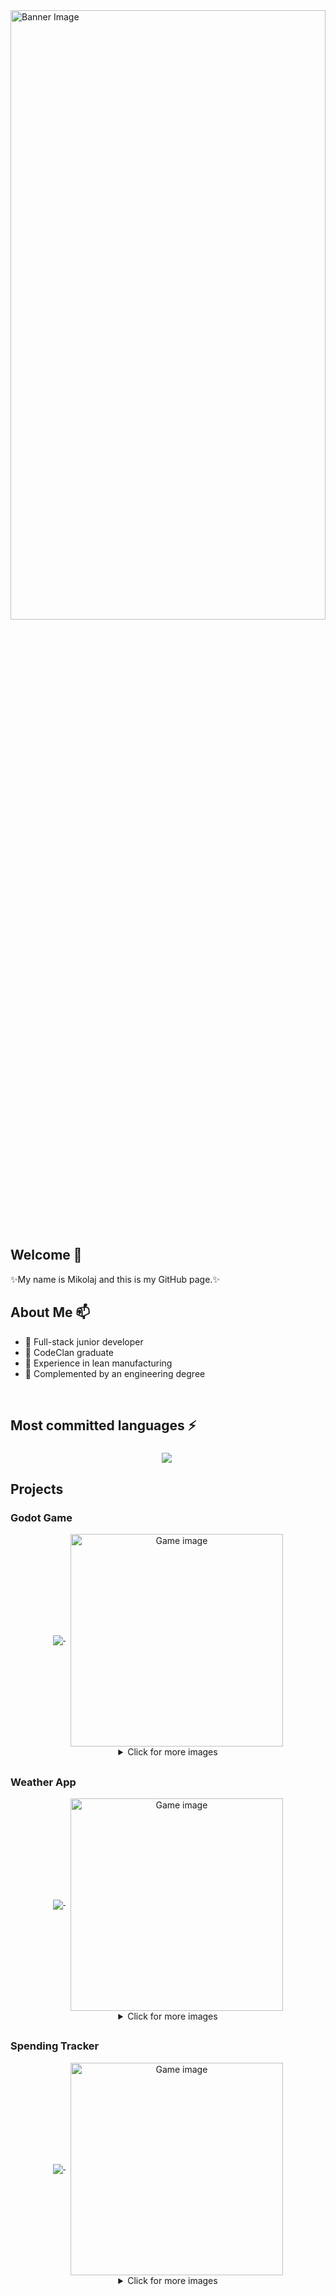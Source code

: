 <img src="https://media1.tenor.com/m/04GE711i7WgAAAAC/ocean-sea.gif" alt="Banner Image" width="100%" height="50%"/>


## Welcome 👋
✨My name is Mikolaj and this is my GitHub page.✨

## About Me 📫
- 🌱 Full-stack junior developer
- 👯 CodeClan graduate
- 🚀 Experience in lean manufacturing
- 🔭 Complemented by an engineering degree
<br/>

## Most committed languages ⚡
<div align="center">
  <img 
    align="middle" 
    src="https://github-readme-stats.vercel.app/api/top-langs/?username=Chlebab&layout=donut&theme=radical"
  />&nbsp;
</div>

## Projects 

### Godot Game
<div align="center">
  <a href="https://github.com/Chlebab/Final_Project">
    <img 
      align="middle" 
      src="https://github-readme-stats.vercel.app/api/pin/?username=Chlebab&repo=Final_Project&theme=radical"
    />
  </a>&nbsp;
  <img 
    align="middle" 
    src="https://i.ibb.co/KDTGyqr/EGG-Goblin-goblins.png" 
    alt="Game image" 
    width="340"
  />
  <details align="middle" >
    <summary>Click for more images</summary>
  <img 
    align="middle" 
    src="https://i.ibb.co/j5Dynqb/lvl-1.png" 
    alt="Game image" 
    width="340"
  />&nbsp;
  <img 
    align="middle" 
    src="https://i.ibb.co/9cXzNLV/lvl-2.png" 
    alt="Game image" 
    width="340"
  />&nbsp;
  <img 
    align="middle" 
    src="https://i.ibb.co/FWnNjJW/lvl-3.png" 
    alt="Game image" 
    width="340"
  />&nbsp;
  <img 
    align="middle" 
    src="https://i.ibb.co/TB6wGVX/lvl-4-screen.png" 
    alt="Game image" 
    width="340"
  />&nbsp;
  </details>
</div>

##

### Weather App
<div align="center">
  <a href="https://github.com/Chlebab/Weather_project">
    <img 
      align="middle" 
      src="https://github-readme-stats.vercel.app/api/pin/?username=Chlebab&repo=Weather_project&theme=radical"
    />
  </a>&nbsp;
  <img 
    align="middle" 
    src="https://i.ibb.co/ccnbCSx/main-screen.png" 
    alt="Game image" 
    width="340"
  />
  <details align="middle" >
    <summary>Click for more images</summary>
  <img 
    align="middle" 
    src="https://i.ibb.co/2ZyZMzh/5-days-detailed-weather.png" 
    alt="Game image" 
    width="340"
  />&nbsp;
  <img 
    align="middle" 
    src="https://i.ibb.co/TkYBc12/london-10-days.png" 
    alt="Game image" 
    width="340"
  />&nbsp;
  <img 
    align="middle" 
    src="https://i.ibb.co/jJz5bGv/snowy-austria.png" 
    alt="Game image" 
    width="340"
  />&nbsp;
  <img 
    align="middle" 
    src="https://i.ibb.co/LC6nvwJ/api-call.png" 
    alt="Game image" 
    width="340"
  />&nbsp;
  </details>
</div>

##

### Spending Tracker
<div align="center">
  <a href="https://github.com/Chlebab/Spending_tracker">
    <img 
      align="middle" 
      src="https://github-readme-stats.vercel.app/api/pin/?username=Chlebab&repo=Spending_tracker&theme=radical"
    />
  </a>&nbsp;
  <img 
    align="middle" 
    src="https://i.ibb.co/nb3nQxL/big-money-spender.png" 
    alt="Game image" 
    width="340"
  />
  <details align="middle" >
    <summary>Click for more images</summary>
  <img 
    align="middle" 
    src="https://i.ibb.co/02rJLHv/budget.png" 
    alt="Game image" 
    width="340"
  />&nbsp;
  <img 
    align="middle" 
    src="https://i.ibb.co/R0d0zQx/merchants.png" 
    alt="Game image" 
    width="340"
  />&nbsp;
  <img 
    align="middle" 
    src="https://i.ibb.co/cwKgJHY/transactions.png" 
    alt="Game image" 
    width="340"
  />&nbsp;
  <img 
    align="middle" 
    src="https://i.ibb.co/3ftP6LH/user-spendings.png" 
    alt="Game image" 
    width="340"
  />&nbsp;
  </details>
</div>



<!--    
**Chlebab/Chlebab** is a ✨ _special_ ✨ repository because its `README.md` (this file) appears on your GitHub profile.

Here are some ideas to get you started:

- 🔭 I’m currently working on ...
- 🌱 I’m currently learning ...
- 👯 I’m looking to collaborate on ...
- 🤔 I’m looking for help with ...
- 💬 Ask me about ...
- 📫 How to reach me: ...
- 😄 Pronouns: ...
- ⚡ Fun fact: ...
-->
